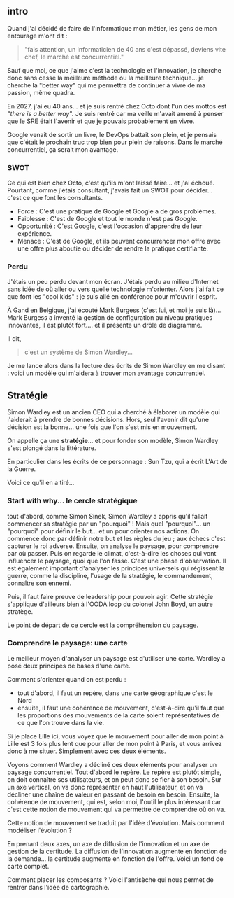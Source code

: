 ## intro 

Quand j'ai décidé de faire de l'informatique mon métier, les gens de mon entourage m'ont dit : 

> "fais attention, un informaticien de 40 ans c'est dépassé, deviens vite chef, le marché est concurrentiel." 

Sauf que moi, ce que j'aime c'est la technologie et l'innovation, je cherche donc sans cesse la meilleure méthode ou la meilleure technique... 
je cherche la "better way" qui me permettra de continuer à vivre de ma passion, même quadra. 


En 2027, j'ai eu 40 ans... et je suis rentré chez Octo dont l'un des mottos est "_there is a better way_". 
Je suis rentré car ma veille m'avait amené à penser que le SRE était l'avenir et que je pouvais probablement en vivre. 

Google venait de sortir un livre, le DevOps battait son plein, et je pensais que c'était le prochain truc trop bien pour plein de raisons. 
Dans le marché concurrentiel, ça serait mon avantage.

### SWOT

Ce qui est bien chez Octo, c'est qu'ils m'ont laissé faire... et j'ai échoué. Pourtant, comme j'étais consultant, j'avais fait un SWOT pour décider... c'est ce que font les consultants.

- Force : C'est une pratique de Google et Google a de gros problèmes.
- Faiblesse : C'est de Google et tout le monde n'est pas Google.
- Opportunité : C'est Google, c'est l'occasion d'apprendre de leur expérience.
- Menace : C'est de Google, et ils peuvent concurrencer mon offre avec une offre plus aboutie ou décider de rendre la pratique certifiante.

### Perdu
J'étais un peu perdu devant mon écran. J'étais perdu au milieu d'Internet sans idée de où aller ou vers quelle technologie m'orienter. 
Alors j'ai fait ce que font les "cool kids" : je suis allé en conférence pour m'ouvrir l'esprit. 

À Gand en Belgique, j'ai écouté Mark Burgess (c'est lui, et moi je suis là)... 
Mark Burgess a inventé la gestion de configuration au niveau pratiques innovantes, il est plutôt fort.... et il présente un drôle de diagramme. 

Il dit, 
> c'est un système de Simon Wardley... 

Je me lance alors dans la lecture des écrits de Simon Wardley en me disant : voici un modèle qui m'aidera à trouver mon avantage concurrentiel.

## Stratégie
Simon Wardley est un ancien CEO qui a cherché à élaborer un modèle qui l'aiderait à prendre de bonnes décisions. 
Hors, seul l'avenir dit qu'une décision est la bonne... 
une fois que l'on s'est mis en mouvement. 

On appelle ça une **stratégie**... et pour fonder son modèle, Simon Wardley s'est plongé dans la littérature. 

En particulier dans les écrits de ce personnage : Sun Tzu, qui a écrit L'Art de la Guerre.

Voici ce qu'il en a tiré... 

### Start with why... le cercle stratégique
tout d'abord, comme Simon Sinek, Simon Wardley a appris qu'il fallait commencer sa stratégie par un "pourquoi" ! 
Mais quel "pourquoi"... un "pourquoi" pour définir le but... et un pour orienter nos actions. 
On commence donc par définir notre but et les règles du jeu ; aux échecs c'est capturer le roi adverse. 
Ensuite, on analyse le paysage, pour comprendre par où passer. 
Puis on regarde le climat, c'est-à-dire les choses qui vont influencer le paysage, quoi que l'on fasse. 
C'est une phase d'observation. 
Il est également important d'analyser les principes universels qui régissent la guerre, comme la discipline, l'usage de la stratégie, le commandement, connaître son ennemi. 

Puis, il faut faire preuve de leadership pour pouvoir agir. 
Cette stratégie s'applique d'ailleurs bien à l'OODA loop du colonel John Boyd, un autre stratège. 

Le point de départ de ce cercle est la compréhension du paysage.

### Comprendre le paysage: une carte

Le meilleur moyen d'analyser un paysage est d'utiliser une carte. 
Wardley a posé deux principes de bases d'une carte. 

Comment s'orienter quand on est perdu : 

- tout d'abord, il faut un repère, dans une carte géographique c'est le Nord 
- ensuite, il faut une cohérence de mouvement, c'est-à-dire qu'il faut que les proportions des mouvements de la carte soient représentatives de ce que l'on trouve dans la vie. 

Si je place Lille ici, vous voyez que le mouvement pour aller de mon point à Lille est 3 fois plus lent que pour aller de mon point à Paris, et vous arrivez donc à me situer. 
Simplement avec ces deux éléments.

Voyons comment Wardley a décliné ces deux éléments pour analyser un paysage concurrentiel. 
Tout d'abord le repère. Le repère est plutôt simple, on doit connaître ses utilisateurs, et on peut donc se fier à son besoin. 
Sur un axe vertical, on va donc représenter en haut l'utilisateur, et on va décliner une chaîne de valeur en passant de besoin en besoin. 
Ensuite, la cohérence de mouvement, qui est, selon moi, l'outil le plus intéressant car c'est cette notion de mouvement qui va permettre de comprendre où on va. 

Cette notion de mouvement se traduit par l'idée d'évolution. Mais comment modéliser l'évolution ? 

En prenant deux axes, un axe de diffusion de l'innovation et un axe de gestion de la certitude. La diffusion de l'innovation augmente en fonction de la demande... 
la certitude augmente en fonction de l'offre. Voici un fond de carte complet. 

Comment placer les composants ? Voici l'antisèche qui nous permet de rentrer dans l'idée de cartographie.

